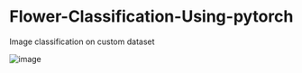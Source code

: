 # Flower-Classification-Using-pytorch

Image classification on custom dataset

![image](https://github.com/AarohiSingla/Image-Classification-Using-Pytorch/assets/60029146/9dadff1d-2411-4bd2-bb72-ccd3ad273024)
